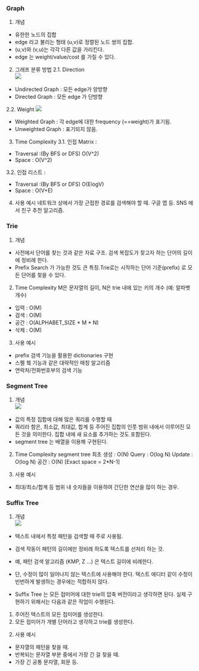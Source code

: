 
### Graph
1. 개념
- 유한한 노드의 집합
- edge 라고 불리는 형태 (u,v)로 정렬된 노드 쌍의 집합.
- (u,v)와 (v,u)는 각각 다른 값을 가리킨다.
- edge 는 weight/value/cost 를 가질 수 있다.

2. 그래프 분류 방법
2.1. Direction <br/>
![](https://www.geeksforgeeks.org/wp-content/uploads/Tree_overview_of_data_structures_1.jpg)
* Undirected Graph : 모든 edge가 양방향
* Directed Graph : 모든 edge 가 단방향

2.2. Weight
![](https://www.google.co.id/url?sa=i&source=images&cd=&cad=rja&uact=8&ved=2ahUKEwjTmfeWivTfAhXFbX0KHXp7CeAQjRx6BAgBEAU&url=https%3A%2F%2Fstackoverflow.com%2Fquestions%2F20807286%2Fminimum-sum-weight-of-connecting-3-vertices-in-an-undirected-weighted-graph-wi&psig=AOvVaw3BPVZmtarw6hEi_P9tem-a&ust=1547789179652860)
* Weighted Graph : 각 edge에 대한 frequency (==weight)가 표기됨. 
* Unweighted Graph : 표기되지 않음.

3. Time Complexity
3.1. 인접 Matrix :
* Traversal :(By BFS or DFS) O(V^2)
* Space : O(V^2)

3.2. 인접 리스트 :
* Traversal :(By BFS or DFS) O(ElogV)
* Space : O(V+E)

4. 사용 예시
네트워크 상에서 가장 근접한 경로를 검색해야 할 때. 구글 맵 등.
SNS 에서 친구 추천 알고리즘. 



### Trie
1. 개념
* 사전에서 단어를 찾는 것과 같은 자료 구조. 검색 복잡도가 찾고자 하는 단어의 길이에 정비례 한다.
* Prefix Search 가 가능한 것도 큰 특징.Trie로는 시작하는 단어 기준(prefix) 로 모든 단어를 찾을 수 있다.

2. Time Complexity
M은 문자열의 길이, N은 trie 내에 있는 키의 개수 (예: 알파벳 개수)
* 입력 : O(M) 
* 검색  : O(M) 
* 공간 : O(ALPHABET_SIZE * M * N)
* 삭제 : O(M)

3. 사용 예시
* prefix 검색 기능을 활용한 dictionaries 구현
* 스펠 쳌 기능과 같은 대략적인 매칭 알고리즘
* 연락처/전화번호부의 검색 기능



### Segment Tree

1. 개념 <br/>
![](https://www.geeksforgeeks.org/wp-content/uploads/Tree_overview_of_data_structures_4.jpg)
* 값의 특정 집합에 대해 많은 쿼리를 수행할 때
* 쿼리라 함은, 최소값, 최대값, 합계 등 주어진 집합의 인풋 범위 내에서 이루어진 모든 것을 의미한다. 집합 내에 새 요소를 추가하는 것도 포함된다.
* segment tree 는 배열을 이용해 구현된다.


2. Time Complexity
segment tree 최초 생성 : O(N)
Query : O(log N)
Update : O(log N)
공간 : O(N) [Exact space = 2*N-1]

3. 사용 예시
* 최대/최소/합계 등 범위 내 숫자들을 이용하여 간단한 연산을 많이 하는 경우.



### Suffix Tree

1. 개념 <br/>
![](https://www.geeksforgeeks.org/wp-content/uploads/Tree_overview_of_data_structures_5.jpg)
* 텍스트 내에서 특정 패턴을 검색할 때 주로 사용됨.
* 검색 작동이 패턴의 길이에만 정비례 하도록 텍스트를 선처리 하는 것.
* 예, 패턴 검색 알고리즘 (KMP, Z ...) 은 텍스트 길이에 비례한다. 
* 단, 수정이 많이 일어나지 않는 텍스트에 사용해야 한다. 텍스트 에디터 같이 수정이 빈번하게 발생하는 경우에는 적합하지 않다.

* Suffix Tree 는 모든 접미어에 대한 trie의 압축 버전이라고 생각하면 된다.
실제 구현하기 위해서는 다음과 같은 작업이 수행된다.
1) 주어진 텍스트의 모든 접미어를 생성한다.
2) 모든 접미어가 개별 단어라고 생각하고 trie를 생성한다.

2. 사용 예시
* 문자열의 패턴을 찾을 때.
* 반복되는 문자열 부분 중에서 가장 긴 걸 찾을 때.
* 가장 긴 공통 문자열, 회문 등.
